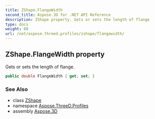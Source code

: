 ```yaml
---
title: ZShape.FlangeWidth
second_title: Aspose.3D for .NET API Reference
description: ZShape property. Gets or sets the length of flange
type: docs
weight: 60
url: /net/aspose.threed.profiles/zshape/flangewidth/
---
```

## ZShape.FlangeWidth property

Gets or sets the length of flange.

```csharp
public double FlangeWidth { get; set; }
```

### See Also

* class [ZShape](../)
* namespace [Aspose.ThreeD.Profiles](../../zshape/)
* assembly [Aspose.3D](../../../)


